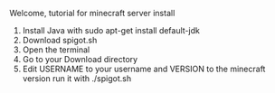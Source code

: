 Welcome,
tutorial for minecraft server install
1. Install Java with sudo apt-get install default-jdk
2. Download spigot.sh
3. Open the terminal
4. Go to your Download directory
5. Edit USERNAME to your username and VERSION to the minecraft version
run it with ./spigot.sh
